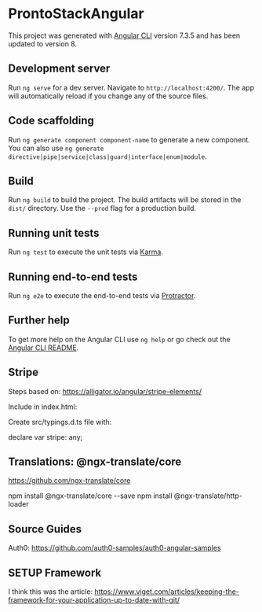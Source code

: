 # ProntoStackAngular

This project was generated with [Angular CLI](https://github.com/angular/angular-cli) version 7.3.5 and has been updated to version 8.

## Development server

Run `ng serve` for a dev server. Navigate to `http://localhost:4200/`. The app will automatically reload if you change any of the source files.

## Code scaffolding

Run `ng generate component component-name` to generate a new component. You can also use `ng generate directive|pipe|service|class|guard|interface|enum|module`.

## Build

Run `ng build` to build the project. The build artifacts will be stored in the `dist/` directory. Use the `--prod` flag for a production build.

## Running unit tests

Run `ng test` to execute the unit tests via [Karma](https://karma-runner.github.io).

## Running end-to-end tests

Run `ng e2e` to execute the end-to-end tests via [Protractor](http://www.protractortest.org/).

## Further help

To get more help on the Angular CLI use `ng help` or go check out the [Angular CLI README](https://github.com/angular/angular-cli/blob/master/README.md).


## Stripe

Steps based on: https://alligator.io/angular/stripe-elements/

Include in index.html: 

  <!-- Stripe -->
  <script src="https://js.stripe.com/v3/"></script>
  
Create src/typings.d.ts file with:

declare var stripe: any;

## Translations: @ngx-translate/core

https://github.com/ngx-translate/core

npm install @ngx-translate/core --save
npm install @ngx-translate/http-loader


## Source Guides

Auth0:
https://github.com/auth0-samples/auth0-angular-samples

## SETUP Framework

I think this was the article:
https://www.viget.com/articles/keeping-the-framework-for-your-application-up-to-date-with-git/
